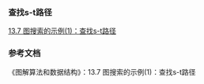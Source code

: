 ### 查找s-t路径

[13.7 图搜索的示例(1)：查找s-t路径](Diagrammatize.Algorithms.And.Data.Structures/book_algorithm_solution/codes/chap13/code_13_4.cpp)

### 参考文档

《图解算法和数据结构》：13.7 图搜索的示例(1)：查找s-t路径
